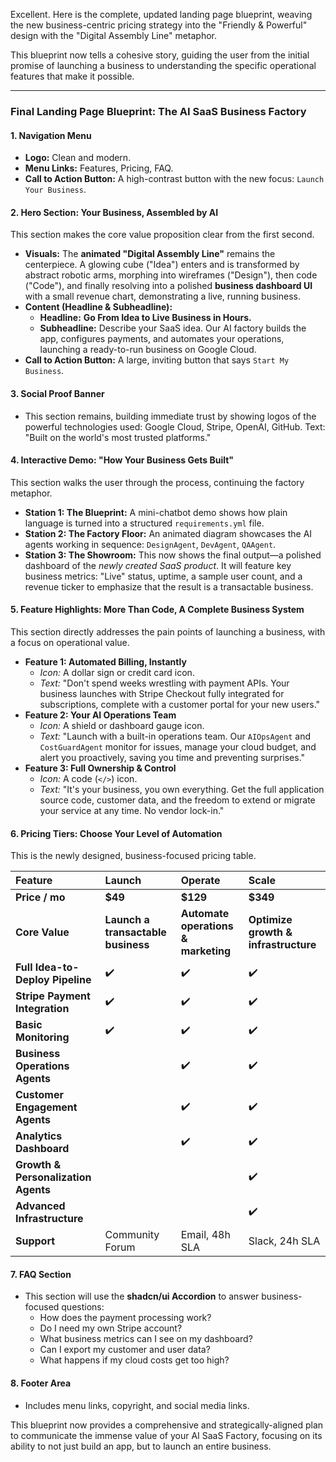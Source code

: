 Excellent. Here is the complete, updated landing page blueprint, weaving the new business-centric pricing strategy into the "Friendly & Powerful" design with the "Digital Assembly Line" metaphor.

This blueprint now tells a cohesive story, guiding the user from the initial promise of launching a business to understanding the specific operational features that make it possible.

---

### **Final Landing Page Blueprint: The AI SaaS Business Factory**

#### **1. Navigation Menu**

* **Logo:** Clean and modern.
* **Menu Links:** Features, Pricing, FAQ.
* **Call to Action Button:** A high-contrast button with the new focus: `Launch Your Business`.

#### **2. Hero Section: Your Business, Assembled by AI**

This section makes the core value proposition clear from the first second.

* **Visuals:** The **animated "Digital Assembly Line"** remains the centerpiece. A glowing cube ("Idea") enters and is transformed by abstract robotic arms, morphing into wireframes ("Design"), then code ("Code"), and finally resolving into a polished **business dashboard UI** with a small revenue chart, demonstrating a live, running business.
* **Content (Headline & Subheadline):**
    * **Headline:** **Go From Idea to Live Business in Hours.**
    * **Subheadline:** Describe your SaaS idea. Our AI factory builds the app, configures payments, and automates your operations, launching a ready-to-run business on Google Cloud.
* **Call to Action Button:** A large, inviting button that says `Start My Business`.

#### **3. Social Proof Banner**

* This section remains, building immediate trust by showing logos of the powerful technologies used: Google Cloud, Stripe, OpenAI, GitHub. Text: "Built on the world's most trusted platforms."

#### **4. Interactive Demo: "How Your Business Gets Built"**

This section walks the user through the process, continuing the factory metaphor.

* **Station 1: The Blueprint:** A mini-chatbot demo shows how plain language is turned into a structured `requirements.yml` file.
* **Station 2: The Factory Floor:** An animated diagram showcases the AI agents working in sequence: `DesignAgent`, `DevAgent`, `QAAgent`.
* **Station 3: The Showroom:** This now shows the final output—a polished dashboard of the *newly created SaaS product*. It will feature key business metrics: "Live" status, uptime, a sample user count, and a revenue ticker to emphasize that the result is a transactable business.

#### **5. Feature Highlights: More Than Code, A Complete Business System**

This section directly addresses the pain points of launching a business, with a focus on operational value.

* **Feature 1: Automated Billing, Instantly**
    * *Icon:* A dollar sign or credit card icon.
    * *Text:* "Don't spend weeks wrestling with payment APIs. Your business launches with Stripe Checkout fully integrated for subscriptions, complete with a customer portal for your new users."
* **Feature 2: Your AI Operations Team**
    * *Icon:* A shield or dashboard gauge icon.
    * *Text:* "Launch with a built-in operations team. Our `AIOpsAgent` and `CostGuardAgent` monitor for issues, manage your cloud budget, and alert you proactively, saving you time and preventing surprises."
* **Feature 3: Full Ownership & Control**
    * *Icon:* A code (`</>`) icon.
    * *Text:* "It's your business, you own everything. Get the full application source code, customer data, and the freedom to extend or migrate your service at any time. No vendor lock-in."

#### **6. Pricing Tiers: Choose Your Level of Automation**

This is the newly designed, business-focused pricing table.

| Feature | Launch | Operate | Scale |
| :--- | :--- | :--- | :--- |
| **Price / mo** | **$49** | **$129** | **$349** |
| **Core Value** | **Launch a transactable business** | **Automate operations & marketing** | **Optimize growth & infrastructure** |
| **Full Idea-to-Deploy Pipeline** | ✔️ | ✔️ | ✔️ |
| **Stripe Payment Integration** | ✔️ | ✔️ | ✔️ |
| **Basic Monitoring** | ✔️ | ✔️ | ✔️ |
| **Business Operations Agents** | | ✔️ | ✔️ |
| **Customer Engagement Agents** | | ✔️ | ✔️ |
| **Analytics Dashboard** | | ✔️ | ✔️ |
| **Growth & Personalization Agents** | | | ✔️ |
| **Advanced Infrastructure** | | | ✔️ |
| **Support** | Community Forum | Email, 48h SLA | Slack, 24h SLA |

#### **7. FAQ Section**

* This section will use the **shadcn/ui Accordion** to answer business-focused questions:
    * How does the payment processing work?
    * Do I need my own Stripe account?
    * What business metrics can I see on my dashboard?
    * Can I export my customer and user data?
    * What happens if my cloud costs get too high?

#### **8. Footer Area**

* Includes menu links, copyright, and social media links.

This blueprint now provides a comprehensive and strategically-aligned plan to communicate the immense value of your AI SaaS Factory, focusing on its ability to not just build an app, but to launch an entire business.